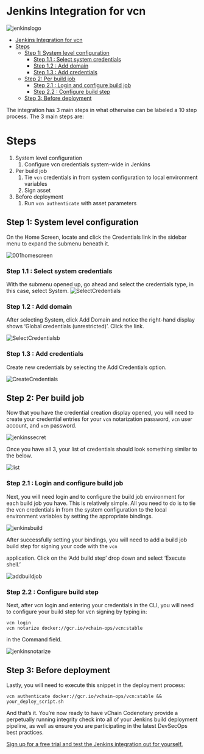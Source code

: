 # Jenkins Integration for vcn

![jenkinslogo](./imgs/Jenkins-Automation.2-768x247.png)

- [Jenkins Integration for vcn](#jenkins-integration-for-vcn)
- [Steps](#steps)
  - [Step 1: System level configuration](#step-1-system-level-configuration)
    - [Step 1.1 : Select system credentials](#step-11--select-system-credentials)
    - [Step 1.2 : Add domain](#step-12--add-domain)
    - [Step 1.3 : Add credentials](#step-13--add-credentials)
  - [Step 2: Per build job](#step-2-per-build-job)
    - [Step 2.1 : Login and configure build job](#step-21--login-and-configure-build-job)
    - [Step 2.2 : Configure build step](#step-22--configure-build-step)
  - [Step 3: Before deployment](#step-3-before-deployment)

The integration has 3 main steps in what otherwise can be labeled a 10 step process. The 3 main steps are:

# Steps

1. System level configuration
    1. Configure vcn credentials system-wide in Jenkins
2. Per build job
    1. Tie `vcn` credentials in from system configuration to local environment variables
    2. Sign asset
3. Before deployment
    1. Run `vcn authenticate` with asset parameters

## Step 1: System level configuration

On the Home Screen, locate and click the Credentials link in the sidebar menu to expand the submenu beneath it.

![001homescreen](./imgs/001-Home-Screen-595x1024.png)

### Step 1.1 : Select system credentials

With the submenu opened up, go ahead and select the credentials type, in this case, select System.
![SelectCredentials](./imgs/001a-Select-Credentials-544x1024.png)

### Step 1.2 : Add domain

After selecting System, click Add Domain and notice the right-hand display shows ‘Global credentials (unrestricted)’. Click the link.

![SelectCredentialsb](./imgs/001b-System-Credentials-1024x310.png)

### Step 1.3 : Add credentials

Create new credentials by selecting the Add Credentials option.

![CreateCredentials](./imgs/001c-Create-Credentials-300x136.png)

## Step 2: Per build job

Now that you have the credential creation display opened, you will need to create your credential entries for your `vcn` notarization password, `vcn` user account, and `vcn` password.

![jenkinssecret](./imgs/jenkins-secret-1024x143.png)

Once you have all 3, your list of credentials should look something similar to the below.

![list](./imgs/list-1024x164.png)

### Step 2.1 : Login and configure build job

Next, you will need login and to configure the build job environment for each build job you have. This is relatively simple. All you need to do is to tie the vcn credentials in from the system configuration to the local environment variables by setting the appropriate bindings.

![jenkinsbuild](./imgs/jenkins-build-1024x421.png)

After successfully setting your bindings, you will need to add a build job build step for signing your code with the `vcn`

application. Click on the ‘Add build step’ drop down and select ‘Execute shell.’

![addbuildjob](./imgs/005-Add-build-job-build-step-for-signing-294x300.png)

### Step 2.2 : Configure build step

Next, after vcn login and entering your credentials in the CLI, you will need to configure your build step for vcn signing by typing in:

```(sh)
vcn login
vcn notarize docker://gcr.io/vchain-ops/vcn:stable
```

in the Command field.

![jenkinsnotarize](./imgs/jenkins-notarize-1024x233.png)

## Step 3: Before deployment

Lastly, you will need to execute this snippet in the deployment process:

```(sh)
vcn authenticate docker://gcr.io/vchain-ops/vcn:stable && your_deploy_script.sh
```

And that’s it. You’re now ready to have vChain Codenotary provide a perpetually running integrity check into all of your Jenkins build deployment pipeline, as well as ensure you are participating in the latest DevSecOps best practices.

[Sign up for a free trial and test the Jenkins integration out for yourself.](https://dashboard.codenotary.io/auth/signup)

